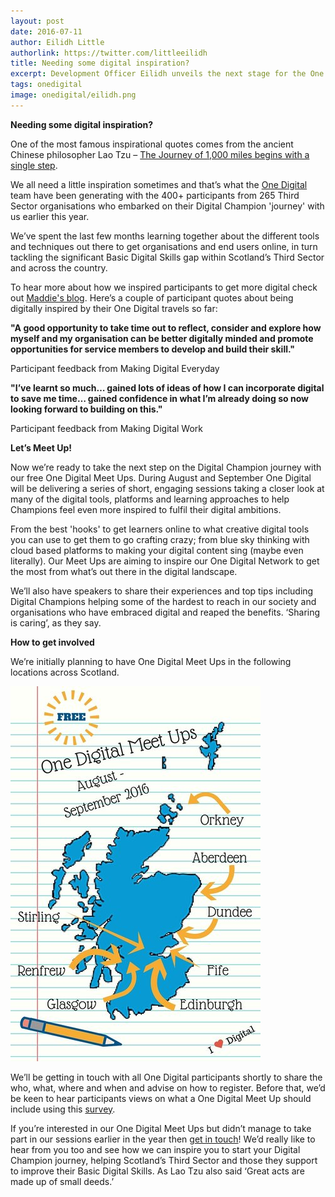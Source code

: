 ```yaml
---
layout: post
date: 2016-07-11
author: Eilidh Little
authorlink: https://twitter.com/littleeilidh
title: Needing some digital inspiration?
excerpt: Development Officer Eilidh unveils the next stage for the One Digital project 
tags: onedigital
image: onedigital/eilidh.png
---
```


<strong>Needing some digital inspiration?</strong>

One of the most famous inspirational quotes comes from the ancient Chinese philosopher Lao Tzu – [The Journey of 1,000 miles begins with a single step](http://www.bbc.co.uk/worldservice/learningenglish/movingwords/shortlist/laotzu.shtml).

We all need a little inspiration sometimes and that’s what the [One Digital](http://digital.scvo.org.uk/onedigital/) team have been generating with the 400+ participants from 265 Third Sector organisations who embarked on their Digital Champion 'journey' with us earlier this year.

We’ve spent the last few months learning together about the different tools and techniques out there to get organisations and end users online, in turn tackling the significant Basic Digital Skills gap within Scotland’s Third Sector and across the country.

To hear more about how we inspired participants to get more digital check out [Maddie's blog](http://digital.scvo.org.uk/onedigital/blog/onedigitalinnumbers). Here’s a couple of participant quotes about being digitally inspired by their One Digital travels so far:


<strong>"A good opportunity to take time out to reflect, consider and explore how myself and my organisation can be better digitally minded and promote opportunities for service members to develop and build their skill."</strong>

  Participant feedback from Making Digital Everyday


<strong>"I’ve learnt so much… gained lots of ideas of how I can incorporate digital to save me time… gained confidence in what I’m already doing so now looking forward to building on this."</strong>

  Participant feedback from Making Digital Work

<strong>Let’s Meet Up!</strong>

Now we’re ready to take the next step on the Digital Champion journey with our free One Digital Meet Ups. During August and September One Digital will be delivering a series of short, engaging sessions taking a closer look at many of the digital tools, platforms and learning approaches to help Champions feel even more inspired to fulfil their digital ambitions.

From the best 'hooks' to get learners online to what creative digital tools you can use to get them to go crafting crazy; from blue sky thinking with cloud based platforms to making your digital content sing (maybe even literally). Our Meet Ups are aiming to inspire our One Digital Network to get the most from what’s out there in the digital landscape.

We’ll also have speakers to share their experiences and top tips including Digital Champions helping some of the hardest to reach in our society and organisations who have embraced digital and reaped the benefits. ‘Sharing is caring’, as they say.

<strong>How to get involved</strong>

We’re initially planning to have One Digital Meet Ups in the following locations across Scotland.

![Meet ups](/images/onedigital/elblogsmall.jpg)

We’ll be getting in touch with all One Digital participants shortly to share the who, what, where and when and advise on how to register. Before that, we’d be keen to hear participants views on what a One Digital Meet Up should include using this [survey](http://www.surveygizmo.eu/s3/90014240/One-Digital-Meet-Ups).

If you’re interested in our One Digital Meet Ups but didn’t manage to take part in our sessions earlier in the year then [get in touch](mailto:onedigital@scvo.org.uk)! We’d really like to hear from you too and see how we can inspire you to start your Digital Champion journey, helping Scotland’s Third Sector and those they support to improve their Basic Digital Skills. As Lao Tzu also said ‘Great acts are made up of small deeds.’